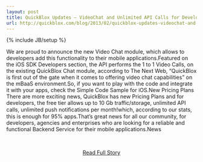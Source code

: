 ```yaml
---
layout: post
title: QuickBlox Updates – VideoChat and Unlimited API Calls for Developers
url: http://quickblox.com/blog/2013/02/quickblox-updates-videochat-and-unlimited-api-calls-for-developers/
---
```

{% include JB/setup %}<p>We are proud to announce the new Video Chat module, which allows to developers add this functionality to their mobile applications.Featured on the iOS SDK Developers section, the API performs the 1 to 1 Video Calls, on the existing QuickBlox Chat module, according to The Next Web, “QuickBlox is first out of the gate when it comes to offering video chat capabilities” on the mBaaS environment.So, if you want to play with the code and integrate it with your apps, check the Simple Code Sample for iOS.New Pricing Plans
 There are more exciting news, QuickBlox has new Pricing Plans and for developers, the free tier allows up to 10 Gb traffic/storage, unlimited API calls, unlimited push notiﬁcations per month!which, according to our stats, this is enough for 95% apps.That’s great news for all our community, for developers, agencies and enterprises who are looking for a reliable and functional Backend Service for their mobile applications.News</p>
<br /><p align='center'><a href="http://quickblox.com/blog/2013/02/quickblox-updates-videochat-and-unlimited-api-calls-for-developers/">Read Full Story</a></p><br />
